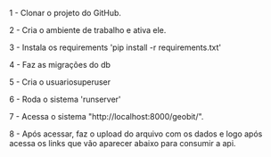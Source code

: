 1 - Clonar o projeto do GitHub.

2 - Cria o ambiente de trabalho e ativa ele.

3 - Instala os requirements 'pip install -r requirements.txt'

4 - Faz as migrações do db

5 - Cria o usuariosuperuser

6 - Roda o sistema 'runserver'

7 - Acessa o sistema "http://localhost:8000/geobit/".

8 - Após acessar, faz o upload do arquivo com os dados e logo após acessa os links que vão aparecer abaixo para consumir a  api.

